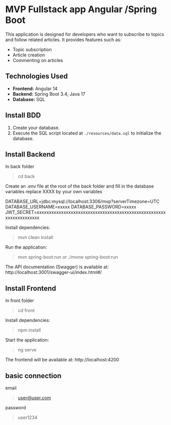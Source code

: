 # MVP Fullstack app Angular /Spring Boot

This application is designed for developers who want to subscribe to topics and follow related articles.
It provides features such as:
- Topic subscription
- Article creation
- Commenting on articles

## Technologies Used
- **Frontend:** Angular 14
- **Backend:** Spring Boot 3.4, Java 17
- **Database:** SQL

## Install BDD
1. Create your database.
2. Execute the SQL script located at `./resources/data.sql` to initialize the database.

## Install Backend
In back folder
> cd back

Create an .env file at the root of the back folder and fill in the database variables 
replace XXXX by your own variables

DATABASE_URL=jdbc:mysql://localhost:3306/mvp?serverTimezone=UTC
DATABASE_USERNAME=xxxxx
DATABASE_PASSWORD=xxxxx
JWT_SECRET=xxxxxxxxxxxxxxxxxxxxxxxxxxxxxxxxxxxxxxxxxxxxxxxxxxxxxxxxxxxxxxxxxxx

Install dependencies:
> mvn clean install

Run the application:
> mvn spring-boot\:run or ./mvnw spring-boot:run 

The API documentation (Swagger) is available at:
http://localhost:3001/swagger-ui/index.html#/

## Install Frontend
In front folder 
> cd front

Install dependencies:
> npm install

Start the application:
> ng serve

The frontend will be available at:
http://localhost:4200

## basic connection
email
> user@user.com

password 
> user1234
